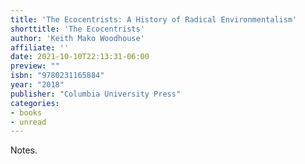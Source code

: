 ```yaml
---
title: 'The Ecocentrists: A History of Radical Environmentalism'
shorttitle: 'The Ecocentrists'
author: 'Keith Mako Woodhouse'
affiliate: ''
date: 2021-10-10T22:13:31-06:00 
preview: ""
isbn: "9780231165884"
year: "2018"
publisher: "Columbia University Press"
categories: 
- books
- unread
---
```


Notes.
